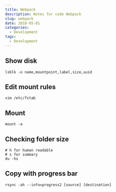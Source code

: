 ```yaml
---
title: Webpack
description: Notes for code Webpack
slug: webpack
date: 2018-05-01
categories:
  - Development
tags:
  - Development
---
```


## Show disk

`lsblk -o name,mountpoint,label,size,uuid`

## Edit mount rules

`vim /etc/fstab`

## Mount

`mount -a`

## Checking folder size

```shell
# h for human readable
# s for summary
du -hs
```

## Copy with progress bar

`rsync -ah --info=progress2 [source] [destination]`
